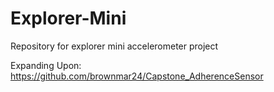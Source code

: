 # Explorer-Mini
Repository for explorer mini accelerometer project

Expanding Upon: https://github.com/brownmar24/Capstone_AdherenceSensor
